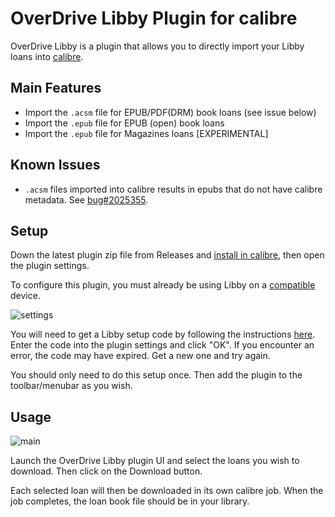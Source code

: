 # OverDrive Libby Plugin for calibre

OverDrive Libby is a plugin that allows you to directly import your Libby loans into [calibre](https://calibre-ebook.com/).

## Main Features

- Import the `.acsm` file for EPUB/PDF(DRM) book loans (see issue below)
- Import the `.epub` file for EPUB (open) book loans
- Import the `.epub` file for Magazines loans \[EXPERIMENTAL\]

## Known Issues

- `.acsm` files imported into calibre results in epubs that do not have calibre metadata. See [bug#2025355](https://bugs.launchpad.net/calibre/+bug/2025355).

## Setup

Down the latest plugin zip file from Releases and [install in calibre](https://www.mobileread.com/forums/showthread.php?t=118680), then open the plugin settings.

To configure this plugin, you must already be using Libby on a [compatible](https://help.libbyapp.com/en-us/6105.htm) device.

![settings](https://github.com/ping/libby-calibre-plugin/assets/104607/9b4e4133-17f5-47d1-b0fe-29bd46623fa4)

You will need to get a Libby setup code by following the instructions [here](https://help.libbyapp.com/en-us/6070.htm). Enter the code into the plugin settings and click "OK". If you encounter an error, the code may have expired. Get a new one and try again.

You should only need to do this setup once. Then add the plugin to the toolbar/menubar as you wish.

## Usage

![main](https://github.com/ping/libby-calibre-plugin/assets/104607/cdc1d065-58b5-4c2e-bee5-e8ffeed579fa)

Launch the OverDrive Libby plugin UI and select the loans you wish to download. Then click on the Download button.

Each selected loan will then be downloaded in its own calibre job. When the job completes, the loan book file should be in your library.
